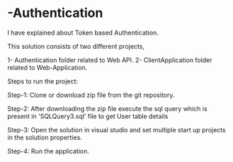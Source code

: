 # -Authentication
I have explained about Token based Authentication.

This solution consists of two different projects,

1- Authentication folder related  to Web API.
2- ClientApplication folder  related  to Web-Application.

Steps to run the project:

Step-1: Clone or download zip file from the git repository.

Step-2: After downloading the zip file execute the sql query which is present in  'SQLQuery3.sql' file to get User table details

Step-3: Open the solution in visual studio and set multiple start up projects in the solution properties.

Step-4: Run the application.